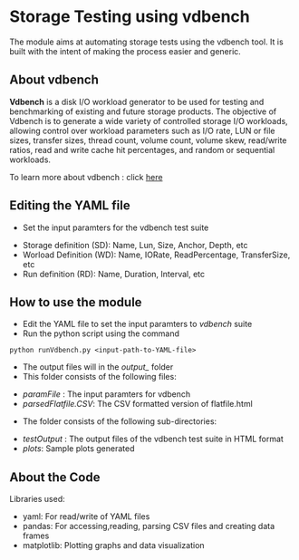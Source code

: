 # Storage Testing using vdbench

The module aims at automating storage tests using the vdbench tool. It is built with the intent of 
making the process easier and generic. 

## About vdbench

**Vdbench** is a disk I/O workload generator to be used for testing and benchmarking of existing
and future storage products. The objective of Vdbench is to generate a wide variety of controlled storage I/O workloads,
allowing control over workload parameters such as I/O rate, LUN or file sizes, transfer sizes,
thread count, volume count, volume skew, read/write ratios, read and write cache hit
percentages, and random or sequential workloads.

To learn more about vdbench : click [here](https://github.com/openebs/test-storage/blob/master/vdbench/vdbench.pdf)

## Editing the YAML file

* Set the input paramters for the vdbench test suite 
- Storage definition (SD): Name, Lun, Size, Anchor, Depth, etc
- Worload Definition (WD): Name, IORate, ReadPercentage, TransferSize, etc
- Run definition (RD): Name, Duration, Interval, etc

## How to use the module

* Edit the YAML file to set the input paramters to *vdbench* suite
* Run the python script using the command
```
python runVdbench.py <input-path-to-YAML-file>
```
* The output files will in the *output_<timestamp>* folder
* This folder consists of the following files:
- *paramFile* : The input paramters for vdbench
- *parsedFlatfile.CSV*: The CSV formatted version of flatfile.html 

* The folder consists of the following sub-directories:
- *testOutput* : The output files of the vdbench test suite in HTML format
- *plots*: Sample plots generated 

## About the Code

Libraries used:

* yaml: For read/write of YAML files
* pandas: For accessing,reading, parsing CSV files and creating data frames
* matplotlib: Plotting graphs and data visualization


